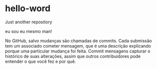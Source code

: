 # hello-word
Just another repository

eu sou eu mesmo man!


No GitHub, salvo mudanças são chamadas de commits. Cada submissão tem um associado cometer mensagem, que é uma descrição 
explicando porque uma particular mudança foi feita. Commit mensagens capturar o histórico de suas alterações, assim que 
outros contribuidores pode entender o que você fez e por quê.
